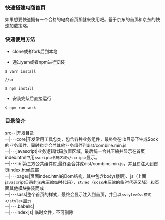 ### 快速搭建电商首页

如果想要快速拥有一个合格的电商首页那就来使用吧。基于京东的首页和京东的快速加载策略。

### 快速使用方法

+ clone或者fork后到本地

+ 通过yarn或者npm进行安装

```
$ yarn install

//or

$ npm install
```

+ 安装完毕后直接运行

```javascript
$ npm run sock
```

### 目录简介

src--|开发目录
      </br>--|---core|开发常用工具包类，包含各种业务组件，最终会在lib目录下生成Sock的业务组件。同时也会合并其他业务组件到dist/combine.min.js
      </br>--|---javascript|业务逻辑代码放置区域，最后统一合并压缩并显示在首页index.html中用`<script>代码区域</script>`显示。
      </br>--|---lib|第三方公共组件库,最终会合并成dist/combine.min.js，并且在注入到首页index.html底部
      </br>--|---pages|页面index.html的Dom结构，其中包含body(楼层)、js（上面javascript目录的js未压缩临时代码）、styles（scss未压缩的临时代码区域）和页面其他模块拼装而成
      </br>--|---sass|整个首页的样式，最终会显示注入到首页，并且以`<style>Css样式</style>`显示
      </br>--|---.babelrc|
      </br>--|---index.js| 临时文件，不可删除 